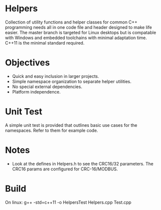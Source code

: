 # Helpers
Collection of utility functions and helper classes for common C++ programming needs all in one code file and header designed to make life easier.
The master branch is targeted for Linux desktops but is compatable with Windows and embedded toolchains with minimal adaptation time.
C++11 is the minimal standard required.

# Objectives
+ Quick and easy inclusion in larger projects.
+ Simple namespace organization to separate helper utilities.
+ No special external dependencies.
+ Platform independence.

# Unit Test
A simple unit test is provided that outlines basic use cases for the namespaces. Refer to them for example code.

# Notes
+ Look at the defines in Helpers.h to see the CRC16/32 parameters. The CRC16 params are configured for CRC-16/MODBUS.

# Build
On linux:
g++ -std=c++11 -o HelpersTest Helpers.cpp Test.cpp
